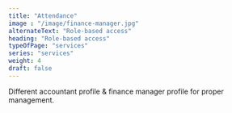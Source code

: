 ```yaml
---
title: "Attendance"
image : "/image/finance-manager.jpg"
alternateText: "Role-based access"
heading: "Role-based access"
typeOfPage: "services"
series: "services"
weight: 4
draft: false
---
```


<p>Different accountant profile & finance manager profile for proper management.</p>


